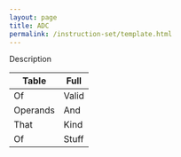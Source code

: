 ```yaml
---
layout: page
title: ADC
permalink: /instruction-set/template.html
---
```


Description

Table | Full
--- | ---
Of | Valid
Operands | And
That | Kind
Of | Stuff
